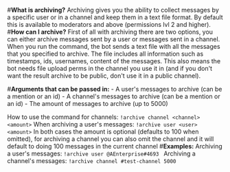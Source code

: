 #**What is archiving?**
Archiving gives you the ability to collect messages by a specific user or in a channel and keep them in a text file format. By default this is available to moderators and above (permissions lvl 2 and higher).
#**How can I archive?**
First of all with archiving there are two options, you can either archive messages sent by a user or messages sent in a channel.
When you run the command, the bot sends a text file with all the messages that you specified to archive. The file includes all information such as timestamps, ids, usernames, content of the messages. This also means the bot needs file upload perms in the channel you use it in (and if you don't want the result archive to be public, don't use it in a public channel).

#**Arguments that can be passed in:**
<user> - A user's messages to archive (can be a mention or an id)
<channel> - A channel's messages to archive (can be a mention or an id)
<amount> - The amount of messages to archive (up to 5000)

How to use the command for channels:
```!archive channel <channel> <amount>```
When archiving a user's messages:
```!archive user <user> <amount>```
In both cases the amount is optional (defaults to 100 when omitted), for archiving a channel you can also omit the channel and it will default to doing 100 messages in the current channel
#**Examples:**
Archiving a user's messages:
```!archive user @AEnterprise#4693 ```
Archiving a channel's messages:
```!archive channel #test-channel 5000```
